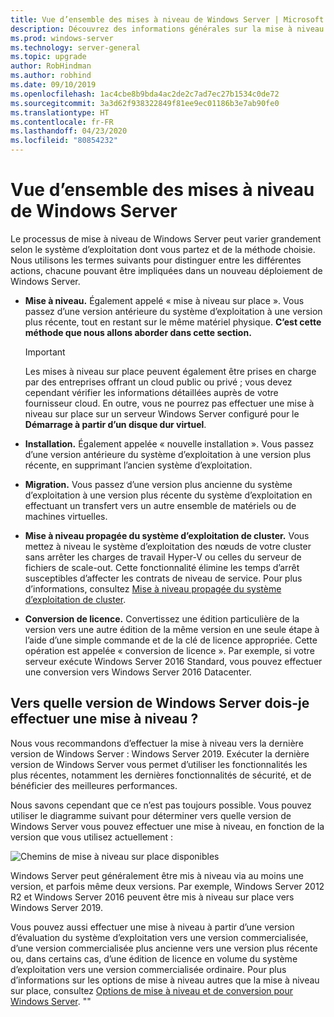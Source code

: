 ```yaml
---
title: Vue d’ensemble des mises à niveau de Windows Server | Microsoft Docs
description: Découvrez des informations générales sur la mise à niveau de Windows Server ainsi que les éléments à prendre en compte avant de procéder à la mise à niveau réelle.
ms.prod: windows-server
ms.technology: server-general
ms.topic: upgrade
author: RobHindman
ms.author: robhind
ms.date: 09/10/2019
ms.openlocfilehash: 1ac4cbe8b9bda4ac2de2c7ad7ec27b1534c0de72
ms.sourcegitcommit: 3a3d62f938322849f81ee9ec01186b3e7ab90fe0
ms.translationtype: HT
ms.contentlocale: fr-FR
ms.lasthandoff: 04/23/2020
ms.locfileid: "80854232"
---
```

# <a name="overview-about-windows-server-upgrades"></a>Vue d’ensemble des mises à niveau de Windows Server

Le processus de mise à niveau de Windows Server peut varier grandement selon le système d’exploitation dont vous partez et de la méthode choisie. Nous utilisons les termes suivants pour distinguer entre les différentes actions, chacune pouvant être impliquées dans un nouveau déploiement de Windows Server.

- **Mise à niveau.** Également appelé « mise à niveau sur place ». Vous passez d’une version antérieure du système d’exploitation à une version plus récente, tout en restant sur le même matériel physique. **C’est cette méthode que nous allons aborder dans cette section.**

    >[!Important]
    >Les mises à niveau sur place peuvent également être prises en charge par des entreprises offrant un cloud public ou privé ; vous devez cependant vérifier les informations détaillées auprès de votre fournisseur cloud. En outre, vous ne pourrez pas effectuer une mise à niveau sur place sur un serveur Windows Server configuré pour le **Démarrage à partir d’un disque dur virtuel**.

- **Installation.** Également appelée « nouvelle installation ». Vous passez d’une version antérieure du système d’exploitation à une version plus récente, en supprimant l’ancien système d’exploitation.

- **Migration.** Vous passez d’une version plus ancienne du système d’exploitation à une version plus récente du système d’exploitation en effectuant un transfert vers un autre ensemble de matériels ou de machines virtuelles.

- **Mise à niveau propagée du système d’exploitation de cluster.** Vous mettez à niveau le système d’exploitation des nœuds de votre cluster sans arrêter les charges de travail Hyper-V ou celles du serveur de fichiers de scale-out. Cette fonctionnalité élimine les temps d’arrêt susceptibles d’affecter les contrats de niveau de service. Pour plus d’informations, consultez [Mise à niveau propagée du système d’exploitation de cluster](../failover-clustering/cluster-operating-system-rolling-upgrade.md).

- **Conversion de licence.** Convertissez une édition particulière de la version vers une autre édition de la même version en une seule étape à l’aide d’une simple commande et de la clé de licence appropriée. Cette opération est appelée « conversion de licence ». Par exemple, si votre serveur exécute Windows Server 2016 Standard, vous pouvez effectuer une conversion vers Windows Server 2016 Datacenter.

## <a name="which-version-of-windows-server-should-i-upgrade-to"></a>Vers quelle version de Windows Server dois-je effectuer une mise à niveau ?

Nous vous recommandons d’effectuer la mise à niveau vers la dernière version de Windows Server : Windows Server 2019. Exécuter la dernière version de Windows Server vous permet d’utiliser les fonctionnalités les plus récentes, notamment les dernières fonctionnalités de sécurité, et de bénéficier des meilleures performances.

Nous savons cependant que ce n’est pas toujours possible. Vous pouvez utiliser le diagramme suivant pour déterminer vers quelle version de Windows Server vous pouvez effectuer une mise à niveau, en fonction de la version que vous utilisez actuellement :

![Chemins de mise à niveau sur place disponibles](media/upgrade-paths.png)

Windows Server peut généralement être mis à niveau via au moins une version, et parfois même deux versions. Par exemple, Windows Server 2012 R2 et Windows Server 2016 peuvent être mis à niveau sur place vers Windows Server 2019.

Vous pouvez aussi effectuer une mise à niveau à partir d’une version d’évaluation du système d’exploitation vers une version commercialisée, d’une version commercialisée plus ancienne vers une version plus récente ou, dans certains cas, d’une édition de licence en volume du système d’exploitation vers une version commercialisée ordinaire. Pour plus d’informations sur les options de mise à niveau autres que la mise à niveau sur place, consultez [Options de mise à niveau et de conversion pour Windows Server](../get-started/supported-upgrade-paths.md).
""
